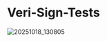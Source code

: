 # Veri-Sign-Tests
![20251018_130805](https://github.com/user-attachments/assets/9a143aa7-9fc8-42e0-b286-d152c2a8cdeb)
